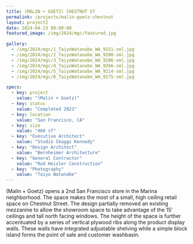 ```yaml
---
title: (MALIN + GOETZ) CHESTNUT ST
permalink: /projects/malin-goetz-chestnut
layout: project2
date: 2024-04-23 00:00:00
featured_image: /img/2024/mgc/featured.jpg

gallery:
  - /img/2024/mgc/1_TaiyoWatanabe_WA_9151-sml.jpg
  - /img/2024/mgc/2_TaiyoWatanabe_WA_9200-sml.jpg
  - /img/2024/mgc/3_TaiyoWatanabe_WA_9206-sml.jpg
  - /img/2024/mgc/4_TaiyoWatanabe_WA_9266-sml.jpg
  - /img/2024/mgc/5_TaiyoWatanabe_WA_9214-sml.jpg
  - /img/2024/mgc/6_TaiyoWatanabe_WA_9275-sml.jpg

specs:
  - key: project
    value: "(Malin + Goetz)"
  - key: status
    value: "Completed 2023"
  - key: location
    value: "San Francisco, CA"
  - key: size
    value: "460 sf"
  - key: "Executive Architect"
    value: "Studio Skaggs Kennedy"
  - key: "Design Architect"
    value: "Bernheimer Architecture"
  - key: "General Contractor"
    value: "Rod Heisler Construction"
  - key: "Photography"
    value: "Taiyo Watanabe"
---
```


(Malin + Goetz) opens a 2nd San Francisco store in the Marina neighborhood. The space makes the most of a small, high ceiling retail space on Chestnut Street. The design partially removed an existing mezzanine to allow the showroom space to take advantage of the 15’ ceilings and tall north facing windows. The height of the space is further accentuated by a series of vertical plywood ribs along the product display walls. These walls have integrated adjustable shelving while a simple block island forms the point of sale and customer washbasin.